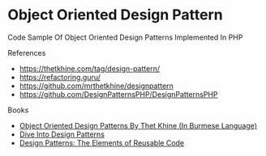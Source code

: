 # Object Oriented Design Pattern

Code Sample Of Object Oriented Design Patterns Implemented In PHP

References
* https://thetkhine.com/tag/design-pattern/
* https://refactoring.guru/
* https://github.com/mrthetkhine/designpattern
* https://github.com/DesignPatternsPHP/DesignPatternsPHP

Books
* [Object Oriented Design Patterns By Thet Khine (In Burmese Language)](https://github.com/mrthetkhine/designpattern/blob/master/oop.pdf)
* [Dive Into Design Patterns](https://refactoring.guru/store)
* [Design Patterns: The Elements of Reusable Code](https://www.oreilly.com/library/view/design-patterns-elements/0201633612/)